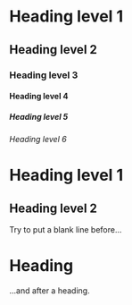 # Heading level 1
## Heading level 2	
### Heading level 3	
#### Heading level 4
##### Heading level 5
###### Heading level 6

Heading level 1
===============

Heading level 2
---------------

Try to put a blank line before...

# Heading

...and after a heading.